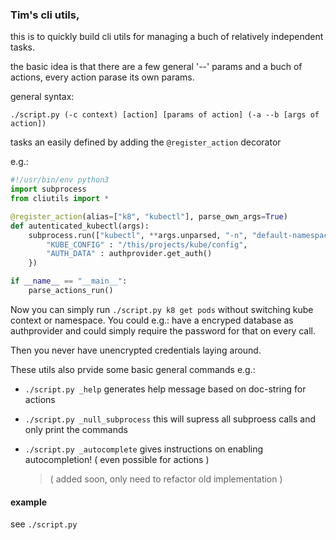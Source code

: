 ### Tim's cli utils,

this is to quickly build cli utils for managing a buch of relatively independent tasks.

the basic idea is that there are a few general '--' params and a buch of actions,
every action parase its own params.

general syntax:

```shell
./script.py (-c context) [action] [params of action] (-a --b [args of action])
```

tasks an easily defined by adding the `@register_action` decorator

e.g.:

```python
#!/usr/bin/env python3
import subprocess
from cliutils import *

@register_action(alias=["k8", "kubectl"], parse_own_args=True)
def autenticated_kubectl(args):
    subprocess.run(["kubectl", **args.unparsed, "-n", "default-namespace"], env={
        "KUBE_CONFIG" : "/this/projects/kube/config",
        "AUTH_DATA" : authprovider.get_auth()
    })

if __name__ == "__main__":
    parse_actions_run()
```

Now you can simply run `./script.py k8 get pods` without switching kube context or namespace.
You could e.g.: have a encryped database as authprovider and could simply require the password for that on every call.

Then you never have unencrypted credentials laying around.

These utils also prvide some basic general commands e.g.:

- `./script.py _help` generates help message based on doc-string for actions
- `./script.py _null_subprocess` this will supress all subproess calls and only print the commands

- `./script.py _autocomplete` gives instructions on enabling autocompletion! ( even possible for actions )
  > ( added soon, only need to refactor old implementation )

#### example

see `./script.py`
